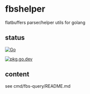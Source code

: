 # fbshelper

flatbuffers parser/helper utils for golang

## status

[![Go](https://github.com/kazu/fbshelper/actions/workflows/go.yml/badge.svg?branch=master)](https://github.com/kazu/fbshelper/actions/workflows/go.yml)

[![pkg.go.dev](https://pkg.go.dev/github.com/kazu/fbshelper)](https://pkg.go.dev/github.com/kazu/fbshelper)

## content 

see cmd/fbs-query/README.md

